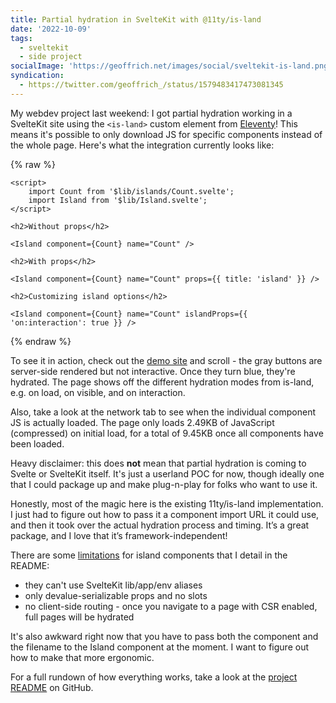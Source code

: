 ```yaml
---
title: Partial hydration in SvelteKit with @11ty/is-land
date: '2022-10-09'
tags:
  - sveltekit
  - side project
socialImage: 'https://geoffrich.net/images/social/sveltekit-is-land.png'
syndication:
  - https://twitter.com/geoffrich_/status/1579483417473081345
---
```


My webdev project last weekend: I got partial hydration working in a SvelteKit site using the `<is-land>` custom element from [Eleventy](https://www.11ty.dev/docs/plugins/partial-hydration/)! This means it's possible to only download JS for specific components instead of the whole page. Here's what the integration currently looks like:

{% raw %}

```svelte
<script>
	import Count from '$lib/islands/Count.svelte';
	import Island from '$lib/Island.svelte';
</script>

<h2>Without props</h2>

<Island component={Count} name="Count" />

<h2>With props</h2>

<Island component={Count} name="Count" props={{ title: 'island' }} />

<h2>Customizing island options</h2>

<Island component={Count} name="Count" islandProps={{ 'on:interaction': true }} />
```

{% endraw %}

To see it in action, check out the [demo site](https://sveltekit-is-land.vercel.app/) and scroll - the gray buttons are server-side rendered but not interactive. Once they turn blue, they're hydrated. The page shows off the different hydration modes from is-land, e.g. on load, on visible, and on interaction.

Also, take a look at the network tab to see when the individual component JS is actually loaded. The page only loads 2.49KB of JavaScript (compressed) on initial load, for a total of 9.45KB once all components have been loaded.

Heavy disclaimer: this does **not** mean that partial hydration is coming to Svelte or SvelteKit itself. It's just a userland POC for now, though ideally one that I could package up and make plug-n-play for folks who want to use it.

Honestly, most of the magic here is the existing 11ty/is-land implementation. I just had to figure out how to pass it a component import URL it could use, and then it took over the actual hydration process and timing. It’s a great package, and I love that it’s framework-independent!

There are some [limitations](https://github.com/geoffrich/sveltekit-is-land#current-limitations) for island components that I detail in the README:

- they can't use SvelteKit lib/app/env aliases
- only devalue-serializable props and no slots
- no client-side routing - once you navigate to a page with CSR enabled, full pages will be hydrated

It's also awkward right now that you have to pass both the component and the filename to the Island component at the moment. I want to figure out how to make that more ergonomic.

For a full rundown of how everything works, take a look at the [project README](https://github.com/geoffrich/sveltekit-is-land) on GitHub.
